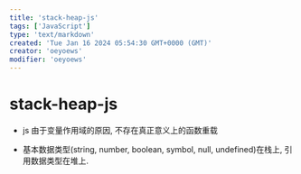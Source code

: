```yaml
---
title: 'stack-heap-js'
tags: ['JavaScript']
type: 'text/markdown'
created: 'Tue Jan 16 2024 05:54:30 GMT+0000 (GMT)'
creator: 'oeyoews'
modifier: 'oeyoews'
---
```


# stack-heap-js

* js 由于变量作用域的原因, 不存在真正意义上的函数重载

* 基本数据类型(string, number, boolean, symbol, null, undefined)在栈上, 引用数据类型在堆上.
